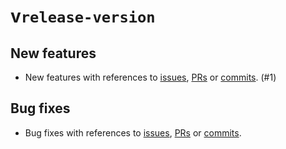 # v`release-version`

## New features

- New features with references to [issues](https://github.com/Fabulously-Optimized/vanilla-installer/issues/1), [PRs](https://github.com/Fabulously-Optimized/vanilla-installer/pull/10) or [commits](https://github.com/Fabulously-Optimized/vanilla-installer/commit/5bec3f991db31c5ec3c1156060d74c5517e5689c). (#1)

## Bug fixes

- Bug fixes with references to [issues](https://github.com/Fabulously-Optimized/vanilla-installer/issues/1), [PRs](https://github.com/Fabulously-Optimized/vanilla-installer/pull/10) or [commits](https://github.com/Fabulously-Optimized/vanilla-installer/commit/5bec3f991db31c5ec3c1156060d74c5517e5689c).

